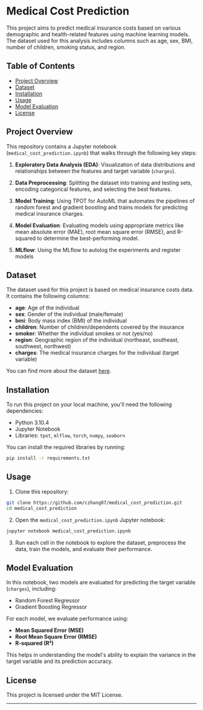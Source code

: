 # Medical Cost Prediction

This project aims to predict medical insurance costs based on various demographic and health-related features using machine learning models. The dataset used for this analysis includes columns such as age, sex, BMI, number of children, smoking status, and region.

## Table of Contents

- [Project Overview](#project-overview)
- [Dataset](#dataset)
- [Installation](#installation)
- [Usage](#usage)
- [Model Evaluation](#model-evaluation)
- [License](#license)

## Project Overview

This repository contains a Jupyter notebook (`medical_cost_prediction.ipynb`) that walks through the following key steps:

1. **Exploratory Data Analysis (EDA)**: Visualization of data distributions and relationships between the features and target variable (`charges`).

2. **Data Preprocessing**: Splitting the dataset into training and testing sets, encoding categorical features, and selecting the best features.

3. **Model Training**: Using TPOT for AutoML that automates the pipelines of random forest and gradient boosting and trains models for predicting medical insurance charges. 

4. **Model Evaluation**: Evaluating models using appropriate metrics like mean absolute error (MAE), root mean square error (RMSE), and R-squared to determine the best-performing model.

5. **MLflow**: Using the MLflow to autolog the experiments and register models

## Dataset

The dataset used for this project is based on medical insurance costs data. It contains the following columns:

- **age**: Age of the individual
- **sex**: Gender of the individual (male/female)
- **bmi**: Body mass index (BMI) of the individual
- **children**: Number of children/dependents covered by the insurance
- **smoker**: Whether the individual smokes or not (yes/no)
- **region**: Geographic region of the individual (northeast, southeast, southwest, northwest)
- **charges**: The medical insurance charges for the individual (target variable)

You can find more about the dataset [here](https://www.kaggle.com/datasets/mirichoi0218/insurance).

## Installation

To run this project on your local machine, you'll need the following dependencies:

- Python 3.10.4
- Jupyter Notebook
- Libraries: `tpot`, `mlflow`, `torch`, `numpy`, `seaborn`

You can install the required libraries by running:

```bash
pip install -r requirements.txt
```

## Usage

1. Clone this repository:

```bash
git clone https://github.com/czhang87/medical_cost_prediction.git
cd medical_cost_prediction
```

2. Open the `medical_cost_prediction.ipynb` Jupyter notebook:

```bash
jupyter notebook medical_cost_prediction.ipynb
```

3. Run each cell in the notebook to explore the dataset, preprocess the data, train the models, and evaluate their performance.

## Model Evaluation

In this notebook, two models are evaluated for predicting the target variable (`charges`), including:

- Random Forest Regressor
- Gradient Boosting Regressor

For each model, we evaluate performance using:

- **Mean Squared Error (MSE)**
- **Root Mean Square Error (RMSE)**
- **R-squared (R²)**

This helps in understanding the model's ability to explain the variance in the target variable and its prediction accuracy.

## License

This project is licensed under the MIT License.

---
